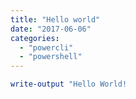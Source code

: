 ```yaml
---
title: "Hello world"
date: "2017-06-06"
categories: 
  - "powercli"
  - "powershell"
---
```


```powershell
write-output "Hello World!
```
